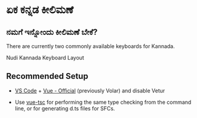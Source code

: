 # ಏಕ ಕನ್ನಡ ಕೀಲಿಮಣೆ

## ನಮಗೆ ಇನ್ನೋಂದು ಕೀಲಿಮಣೆ ಬೇಕೆ?

There are currently two commonly available keyboards for Kannada. 

Nudi Kannada Keyboard Layout

## Recommended Setup

- [VS Code](https://code.visualstudio.com/) + [Vue - Official](https://marketplace.visualstudio.com/items?itemName=Vue.volar) (previously Volar) and disable Vetur

- Use [vue-tsc](https://github.com/vuejs/language-tools/tree/master/packages/tsc) for performing the same type checking from the command line, or for generating d.ts files for SFCs.
